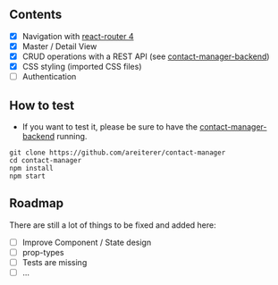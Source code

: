 
## Contents

* [x] Navigation with [react-router 4](https://github.com/ReactTraining/react-router)
* [x] Master / Detail View
* [x] CRUD operations with a REST API (see [contact-manager-backend](https://github.com/areiterer/contact-manager-backend))
* [x] CSS styling (imported CSS files)
* [ ] Authentication

## How to test

* If you want to test it, please be sure to have the [contact-manager-backend](https://github.com/areiterer/contact-manager-backend) running.

```
git clone https://github.com/areiterer/contact-manager
cd contact-manager
npm install
npm start
```

## Roadmap

There are still a lot of things to be fixed and added here:

* [ ] Improve Component / State design
* [ ] prop-types
* [ ] Tests are missing
* [ ] ...
